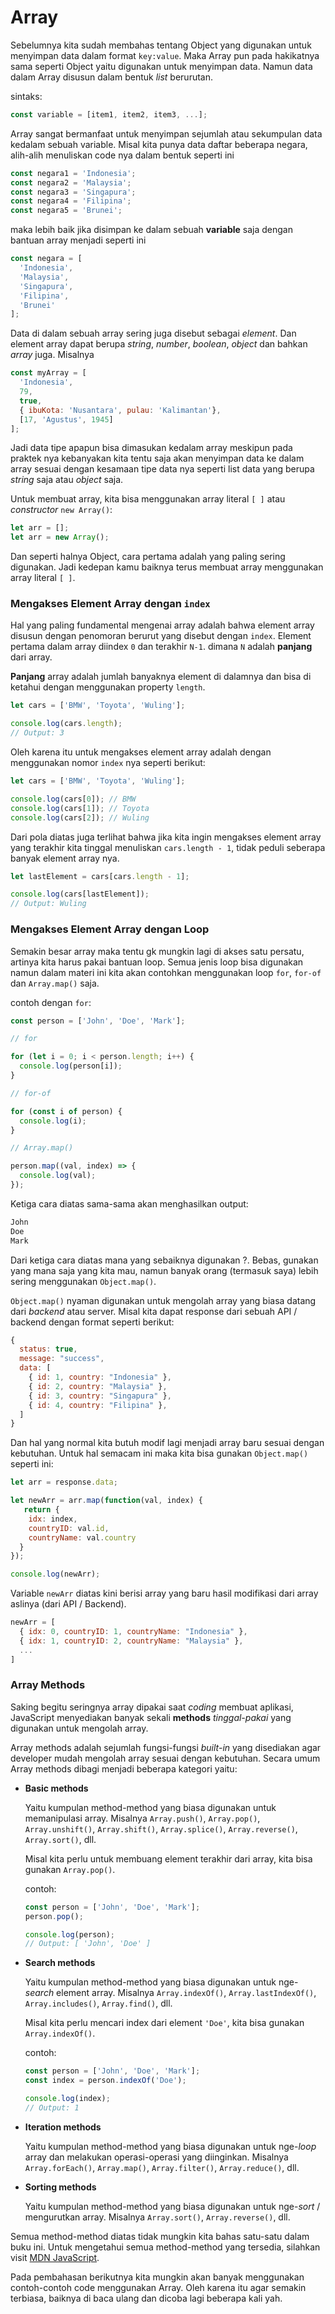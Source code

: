 # Array

Sebelumnya kita sudah membahas tentang Object yang digunakan untuk menyimpan data dalam format ```key:value```.
Maka Array pun pada hakikatnya sama seperti Object yaitu digunakan untuk menyimpan data. Namun data dalam Array
disusun dalam bentuk _list_ berurutan.

sintaks:

```javascript
const variable = [item1, item2, item3, ...];
```

Array sangat bermanfaat untuk menyimpan sejumlah atau sekumpulan data kedalam sebuah variable. Misal kita punya data daftar beberapa negara, alih-alih menuliskan code nya dalam bentuk seperti ini

```javascript
const negara1 = 'Indonesia';
const negara2 = 'Malaysia';
const negara3 = 'Singapura';
const negara4 = 'Filipina';
const negara5 = 'Brunei';
```

maka lebih baik jika disimpan ke dalam sebuah **variable** saja dengan bantuan array menjadi seperti ini

```javascript
const negara = [
  'Indonesia', 
  'Malaysia', 
  'Singapura', 
  'Filipina', 
  'Brunei'
];
```
Data di dalam sebuah array sering juga disebut sebagai _element_. Dan element array dapat berupa _string_, _number_, _boolean_, _object_ dan bahkan _array_ juga. Misalnya

```javascript
const myArray = [
  'Indonesia',
  79,
  true,
  { ibuKota: 'Nusantara', pulau: 'Kalimantan'},
  [17, 'Agustus', 1945]
];
```

Jadi data tipe apapun bisa dimasukan kedalam array meskipun pada praktek nya kebanyakan kita tentu saja akan
menyimpan data ke dalam array sesuai dengan kesamaan tipe data nya seperti list data yang berupa _string_ saja atau _object_ saja.

Untuk membuat array, kita bisa menggunakan array literal ```[ ]``` atau _constructor_ ```new Array()```:

```javascript
let arr = [];
let arr = new Array();
```

Dan seperti halnya Object, cara pertama adalah yang paling sering digunakan. Jadi kedepan kamu baiknya terus membuat array menggunakan array literal ```[ ]```.

### Mengakses Element Array dengan ```index```

Hal yang paling fundamental mengenai array adalah bahwa element array disusun dengan penomoran berurut yang disebut dengan ```index```. Element pertama dalam array diindex ```0``` dan terakhir ```N-1```. dimana ```N``` adalah **panjang** dari array.

**Panjang** array adalah jumlah banyaknya element di dalamnya dan bisa di ketahui dengan menggunakan property ```length```.

```javascript
let cars = ['BMW', 'Toyota', 'Wuling'];

console.log(cars.length);
// Output: 3
```

Oleh karena itu untuk mengakses element array adalah dengan menggunakan nomor ```index``` nya seperti berikut:

```javascript
let cars = ['BMW', 'Toyota', 'Wuling'];

console.log(cars[0]); // BMW
console.log(cars[1]); // Toyota
console.log(cars[2]); // Wuling
```

Dari pola diatas juga terlihat bahwa jika kita ingin mengakses element array yang terakhir kita tinggal menuliskan ```cars.length - 1```, tidak peduli seberapa banyak element array nya.

```javascript
let lastElement = cars[cars.length - 1];

console.log(cars[lastElement]); 
// Output: Wuling
```

### Mengakses Element Array dengan Loop

Semakin besar array maka tentu gk mungkin lagi di akses satu persatu, artinya kita harus pakai bantuan loop.
Semua jenis loop bisa digunakan namun dalam materi ini kita akan contohkan menggunakan loop ```for```, ```for-of``` dan ```Array.map()``` saja.

contoh dengan ```for```:

```javascript
const person = ['John', 'Doe', 'Mark'];

// for

for (let i = 0; i < person.length; i++) {
  console.log(person[i]);
}

// for-of

for (const i of person) {
  console.log(i);
}

// Array.map()

person.map((val, index) => {
  console.log(val);
});
```

Ketiga cara diatas sama-sama akan menghasilkan output:

```javascript
John
Doe
Mark
```

Dari ketiga cara diatas mana yang sebaiknya digunakan ?. Bebas, gunakan yang mana saja yang kita mau, namun banyak orang (termasuk saya) lebih sering menggunakan ```Object.map()```.

```Object.map()``` nyaman digunakan untuk mengolah array yang biasa datang dari _backend_ atau server.
Misal kita dapat response dari sebuah API / backend dengan format seperti berikut:

```javascript
{
  status: true,
  message: "success",
  data: [
    { id: 1, country: "Indonesia" },
    { id: 2, country: "Malaysia" },
    { id: 3, country: "Singapura" },
    { id: 4, country: "Filipina" },
  ]
}
```

Dan hal yang normal kita butuh modif lagi menjadi array baru sesuai dengan kebutuhan. Untuk hal semacam ini 
maka kita bisa gunakan ```Object.map()``` seperti ini:

```javascript
let arr = response.data;

let newArr = arr.map(function(val, index) {
   return {
    idx: index,
    countryID: val.id,
    countryName: val.country
  }
});

console.log(newArr);
```

Variable ```newArr``` diatas kini berisi array yang baru hasil modifikasi dari array aslinya (dari API / Backend).

```javascript
newArr = [
  { idx: 0, countryID: 1, countryName: "Indonesia" },
  { idx: 1, countryID: 2, countryName: "Malaysia" },
  ...
]
```

### Array Methods

Saking begitu seringnya array dipakai saat _coding_ membuat aplikasi, JavaScript menyediakan banyak sekali **methods** _tinggal-pakai_ yang digunakan untuk mengolah array.

Array methods adalah sejumlah fungsi-fungsi _built-in_ yang disediakan agar developer mudah mengolah array sesuai dengan kebutuhan. Secara umum Array methods dibagi menjadi beberapa kategori yaitu:

- **Basic methods**

  Yaitu kumpulan method-method yang biasa digunakan untuk memanipulasi array. Misalnya ```Array.push()```, ```Array.pop()```, ```Array.unshift()```, ```Array.shift()```, ```Array.splice()```, ```Array.reverse()```, ```Array.sort()```, dll. 

  Misal kita perlu untuk membuang element terakhir dari array, kita bisa gunakan ```Array.pop()```.

  contoh:

  ```javascript
  const person = ['John', 'Doe', 'Mark'];
  person.pop();

  console.log(person);
  // Output: [ 'John', 'Doe' ]
  ```

- **Search methods**

  Yaitu kumpulan method-method yang biasa digunakan untuk nge-_search_ element array. Misalnya ```Array.indexOf()```, ```Array.lastIndexOf()```, ```Array.includes()```, ```Array.find()```, dll.

  Misal kita perlu mencari index dari element ```'Doe'```, kita bisa gunakan ```Array.indexOf()```.

  contoh:

  ```javascript
  const person = ['John', 'Doe', 'Mark'];
  const index = person.indexOf('Doe');
  
  console.log(index);
  // Output: 1
  ```

- **Iteration methods**

  Yaitu kumpulan method-method yang biasa digunakan untuk nge-_loop_ array dan melakukan operasi-operasi yang diinginkan. Misalnya ```Array.forEach()```, ```Array.map()```, ```Array.filter()```, ```Array.reduce()```, dll.

- **Sorting methods**

  Yaitu kumpulan method-method yang biasa digunakan untuk nge-_sort_ / mengurutkan array. Misalnya ```Array.sort()```, ```Array.reverse()```, dll.

Semua method-method diatas tidak mungkin kita bahas satu-satu dalam buku ini. Untuk mengetahui semua method-method yang tersedia, silahkan visit [MDN JavaScript](https://developer.mozilla.org/en-US/docs/Web/JavaScript/Reference/Global_Objects/Array).

Pada pembahasan berikutnya kita mungkin akan banyak menggunakan contoh-contoh code menggunakan Array. Oleh karena itu agar semakin terbiasa, baiknya di baca ulang dan dicoba lagi beberapa kali yah.

